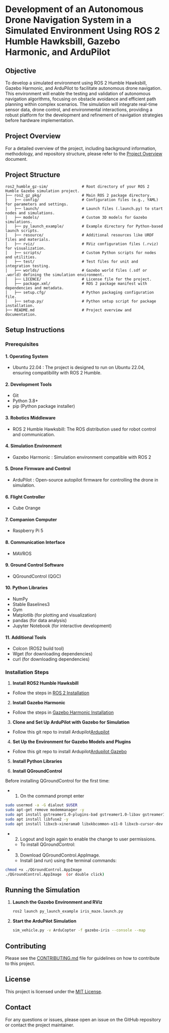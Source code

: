# Development of an Autonomous Drone Navigation System in a Simulated Environment Using ROS 2 Humble Hawksbill, Gazebo Harmonic, and ArduPilot

## Objective
To develop a simulated environment using ROS 2 Humble Hawksbill, Gazebo Harmonic, and ArduPilot to facilitate autonomous drone navigation. This environment will enable the testing and validation of autonomous navigation algorithms, focusing on obstacle avoidance and efficient path planning within complex scenarios. The simulation will integrate real-time sensor data, drone control, and environmental interactions, providing a robust platform for the development and refinement of navigation strategies before hardware implementation.
## Project Overview

For a detailed overview of the project, including background information, methodology, and repository structure, please refer to the [Project Overview](docs/project_overview.md) document.

## Project Structure
```
ros2_humble_gz-sim/               # Root directory of your ROS 2 Humble Gazebo simulation project.
├── ros2_gz_pkg/                  # Main ROS 2 package directory.
│   ├── config/                   # Configuration files (e.g., YAML) for parameters and settings.
│   ├── launch/                   # Launch files (.launch.py) to start nodes and simulations.
│   ├── models/                   # Custom 3D models for Gazebo simulations.
│   ├── py_launch_example/        # Example directory for Python-based launch scripts.
│   ├── resource/                 # Additional resources like URDF files and materials.
│   ├── rviz/                     # RViz configuration files (.rviz) for visualization.
│   ├── scripts/                  # Custom Python scripts for nodes and utilities.
│   ├── test/                     # Test files for unit and integration testing.
│   ├── worlds/                   # Gazebo world files (.sdf or .world) defining the simulation environment.
│   ├── LICENCE/                  # License file for the project.
│   ├── package.xml/              # ROS 2 package manifest with dependencies and metadata.
│   ├── setup.cfg/                # Python packaging configuration file.
│   ├── setup.py/                 # Python setup script for package installation.
├── README.md                     # Project overview and documentation.

```


## Setup Instructions

### Prerequisites

#### 1. Operating System
- Ubuntu 22.04 : The project is designed to run on Ubuntu 22.04, ensuring compatibility with ROS 2 Humble.

#### 2. Development Tools
- Git
- Python 3.8+
- pip (Python package installer)

#### 3. Robotics Middleware
- ROS 2 Humble Hawksbill: The ROS distribution used for robot control and communication.

#### 4. Simulation Environment
- Gazebo Harmonic : Simulation environment compatible with ROS 2

#### 5. Drone Firmware and Control
- ArduPilot : Open-source autopilot firmware for controlling the drone in simulation.

#### 6. Flight Controller
- Cube Orange

#### 7. Companion Computer
- Raspberry Pi 5

#### 8. Communication Interface
- MAVROS

#### 9. Ground Control Software
- QGroundControl (QGC)

#### 10. Python Libraries
- NumPy
- Stable Baselines3
- Gym
- Matplotlib (for plotting and visualization)
- pandas (for data analysis)
- Jupyter Notebook (for interactive development)

#### 11. Additional Tools
- Colcon (ROS2 build tool)
- Wget (for downloading dependencies)
- curl (for downloading dependencies)

### Installation Steps

1. **Install ROS2 Humble Hawksbill**

- Follow the steps in [ROS 2 Installation](https://docs.ros.org/en/humble/Installation/Ubuntu-Install-Debians.html)

2. **Install Gazebo Harmonic**
- Follow the steps in [Gazebo Harmonic Installation](https://gazebosim.org/docs/latest/install_ubuntu/)

<!-- 3. **Install MAVROS** -->


3. **Clone and Set Up ArduPilot with Gazebo for Simulation**

- Follow this git repo to install Ardupilot[Ardupilot](https://github.com/ArduPilot/ardupilot/tree/master)

4. **Set Up the Environment for Gazebo Models and Plugins**

- Follow this git repo to install Ardupilot[Ardupilot Gazebo](https://github.com/ArduPilot/ardupilot_gazebo)

5. **Install Python Libraries**

6. **Install QGroundControl**

Before installing QGroundControl for the first time:
- 1. On the command prompt enter
```bash
sudo usermod -a -G dialout $USER
sudo apt-get remove modemmanager -y
sudo apt install gstreamer1.0-plugins-bad gstreamer1.0-libav gstreamer1.0-gl -y
sudo apt install libfuse2 -y
sudo apt install libxcb-xinerama0 libxkbcommon-x11-0 libxcb-cursor-dev -y
```
- 2. Logout and login again to enable the change to user permissions.
  - To install QGroundControl:

- 3. Download QGroundControl.AppImage.
   - Install (and run) using the terminal commands:
```bash
chmod +x ./QGroundControl.AppImage
./QGroundControl.AppImage  (or double click)
```

## Running the Simulation

1. **Launch the Gazebo Environment and RViz**
    ```bash
    ros2 launch py_launch_example iris_maze.launch.py
    ```

2. **Start the ArduPilot Simulation**
    ```bash
    sim_vehicle.py -v ArduCopter -f gazebo-iris --console --map 
    ```



## Contributing

Please see the  [CONTRIBUTING.md](/docs/contributing.md) file for guidelines on how to contribute to this project.


## License
This project is licensed under the [MIT License](/LICENSE).

## Contact
For any questions or issues, please open an issue on the GitHub repository or contact the project maintainer.
